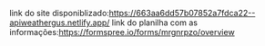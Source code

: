 link do site disponiblizado:https://663aa6dd57b07852a7fdca22--apiweathergus.netlify.app/
link do planilha com as informações:https://formspree.io/forms/mrgnrpzo/overview
